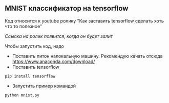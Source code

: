 ## MNIST классификатор на tensorflow

Код относится к youtube ролику "Как заставить tensorflow сделать хоть что то полезное"

*Ссылка на ролик появится, когда он будет залит*

Чтобы запустить код, надо
- Поставить питон налокальную машину. Рекомендую качать отсюда https://www.anaconda.com/download/
- Поставить tensorflow 
```
pip install tensorflow
```
- Запустить пример командой 
```
python mnist.py
```
